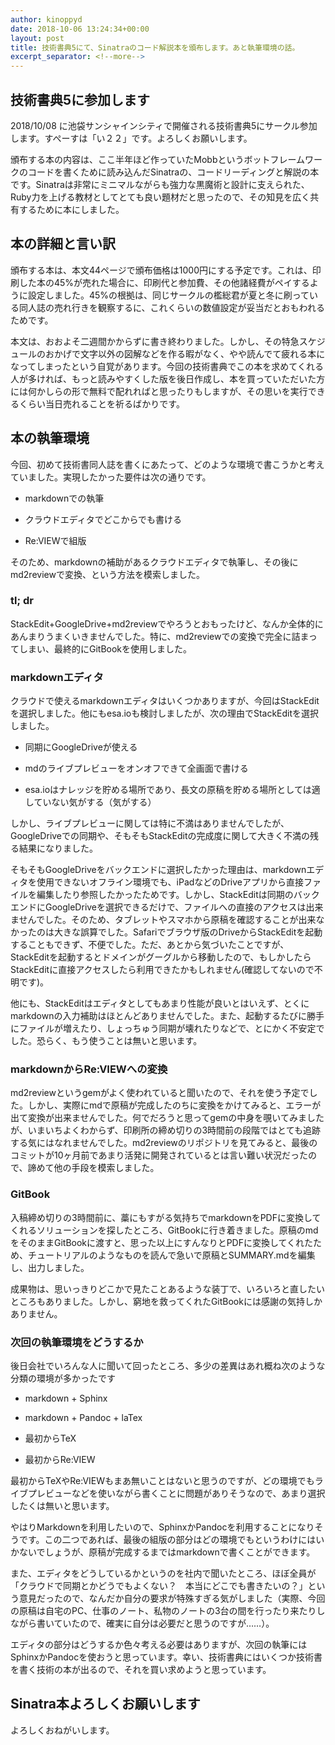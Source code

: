 ```yaml
---
author: kinoppyd
date: 2018-10-06 13:24:34+00:00
layout: post
title: 技術書典5にて、Sinatraのコード解説本を頒布します。あと執筆環境の話。
excerpt_separator: <!--more-->
---
```


## 技術書典5に参加します


2018/10/08 に池袋サンシャインシティで開催される技術書典5にサークル参加します。すぺーすは「い２２」です。よろしくお願いします。

頒布する本の内容は、ここ半年ほど作っていたMobbというボットフレームワークのコードを書くために読み込んだSinatraの、コードリーディングと解説の本です。Sinatraは非常にミニマルながらも強力な黒魔術と設計に支えられた、Ruby力を上げる教材としてとても良い題材だと思ったので、その知見を広く共有するために本にしました。


## 本の詳細と言い訳


頒布する本は、本文44ページで頒布価格は1000円にする予定です。これは、印刷した本の45%が売れた場合に、印刷代と参加費、その他諸経費がペイするように設定しました。45%の根拠は、同じサークルの檻総君が夏と冬に刷っている同人誌の売れ行きを観察するに、これくらいの数値設定が妥当だとおもわれるためです。

本文は、おおよそ二週間かからずに書き終わりました。しかし、その特急スケジュールのおかげで文字以外の図解などを作る暇がなく、やや読んでて疲れる本になってしまったという自覚があります。今回の技術書典でこの本を求めてくれる人が多ければ、もっと読みやすくした版を後日作成し、本を買っていただいた方には何かしらの形で無料で配れればと思ったりもしますが、その思いを実行できるくらい当日売れることを祈るばかりです。

<!--more-->

## 本の執筆環境


今回、初めて技術書同人誌を書くにあたって、どのような環境で書こうかと考えていました。実現したかった要件は次の通りです。



 	
  * markdownでの執筆

 	
  * クラウドエディタでどこからでも書ける

 	
  * Re:VIEWで組版


そのため、markdownの補助があるクラウドエディタで執筆し、その後にmd2reviewで変換、という方法を模索しました。


### tl; dr


StackEdit+GoogleDrive+md2reviewでやろうとおもったけど、なんか全体的にあんまりうまくいきませんでした。特に、md2reviewでの変換で完全に詰まってしまい、最終的にGitBookを使用しました。


### markdownエディタ


クラウドで使えるmarkdownエディタはいくつかありますが、今回はStackEditを選択しました。他にもesa.ioも検討しましたが、次の理由でStackEditを選択しました。



 	
  * 同期にGoogleDriveが使える

 	
  * mdのライブプレビューをオンオフできて全画面で書ける

 	
  * esa.ioはナレッジを貯める場所であり、長文の原稿を貯める場所としては適していない気がする（気がする）


しかし、ライブプレビューに関しては特に不満はありませんでしたが、GoogleDriveでの同期や、そもそもStackEditの完成度に関して大きく不満の残る結果になりました。

そもそもGoogleDriveをバックエンドに選択したかった理由は、markdownエディタを使用できないオフライン環境でも、iPadなどのDriveアプリから直接ファイルを編集したり参照したかったためです。しかし、StackEditは同期のバックエンドにGoogleDriveを選択できるだけで、ファイルへの直接のアクセスは出来ませんでした。そのため、タブレットやスマホから原稿を確認することが出来なかったのは大きな誤算でした。Safariでブラウザ版のDriveからStackEditを起動することもできず、不便でした。ただ、あとから気づいたことですが、StackEditを起動するとドメインがグーグルから移動したので、もしかしたらStackEditに直接アクセスしたら利用できたかもしれません(確認してないので不明です)。

他にも、StackEditはエディタとしてもあまり性能が良いとはいえず、とくにmarkdownの入力補助はほとんどありませんでした。また、起動するたびに勝手にファイルが増えたり、しょっちゅう同期が壊れたりなどで、とにかく不安定でした。恐らく、もう使うことは無いと思います。


### markdownからRe:VIEWへの変換


md2reviewというgemがよく使われていると聞いたので、それを使う予定でした。しかし、実際にmdで原稿が完成したのちに変換をかけてみると、エラーが出て変換が出来ませんでした。何でだろうと思ってgemの中身を覗いてみましたが、いまいちよくわからず、印刷所の締め切りの3時間前の段階ではとても追跡する気にはなれませんでした。md2reviewのリポジトリを見てみると、最後のコミットが10ヶ月前であまり活発に開発されているとは言い難い状況だったので、諦めて他の手段を模索しました。


### GitBook<del></del>


入稿締め切りの3時間前に、藁にもすがる気持ちでmarkdownをPDFに変換してくれるソリューションを探したところ、GitBookに行き着きました。原稿のmdをそのままGitBookに渡すと、思った以上にすんなりとPDFに変換してくれたため、チュートリアルのようなものを読んで急いで原稿とSUMMARY.mdを編集し、出力しました。

成果物は、思いっきりどこかで見たことあるような装丁で、いろいろと直したいところもありました。しかし、窮地を救ってくれたGitBookには感謝の気持しかありません。


### 次回の執筆環境をどうするか


後日会社でいろんな人に聞いて回ったところ、多少の差異はあれ概ね次のような分類の環境が多かったです



 	
  * markdown + Sphinx

 	
  * markdown + Pandoc + laTex

 	
  * 最初からTeX

 	
  * 最初からRe:VIEW


最初からTeXやRe:VIEWもまあ無いことはないと思うのですが、どの環境でもライブプレビューなどを使いながら書くことに問題がありそうなので、あまり選択したくは無いと思います。

やはりMarkdownを利用したいので、SphinxかPandocを利用することになりそうです。この二つであれば、最後の組版の部分はどの環境でもというわけにはいかないでしょうが、原稿が完成するまではmarkdownで書くことができます。

また、エディタをどうしているかというのを社内で聞いたところ、ほぼ全員が「クラウドで同期とかどうでもよくない？　本当にどこでも書きたいの？」という意見だったので、なんだか自分の要求が特殊すぎる気がしました（実際、今回の原稿は自宅のPC、仕事のノート、私物のノートの3台の間を行ったり来たりしながら書いていたので、確実に自分は必要だと思うのですが……）。

エディタの部分はどうするか色々考える必要はありますが、次回の執筆にはSphinxかPandocを使おうと思っています。幸い、技術書典にはいくつか技術書を書く技術の本が出るので、それを買い求めようと思っています。


## Sinatra本よろしくお願いします


よろしくおねがいします。
